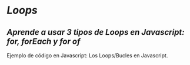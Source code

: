 # **_Loops_**

## **_Aprende a usar 3 tipos de Loops en Javascript: for, forEach y for of_**
Ejemplo de código en Javascript: Los Loops/Bucles en Javascript. 
